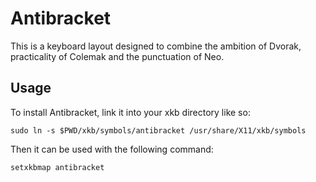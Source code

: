 # Antibracket

This is a keyboard layout designed to combine the ambition of Dvorak, practicality of Colemak and
the punctuation of Neo.

## Usage

To install Antibracket, link it into your xkb directory like so:

    sudo ln -s $PWD/xkb/symbols/antibracket /usr/share/X11/xkb/symbols

Then it can be used with the following command:

    setxkbmap antibracket
